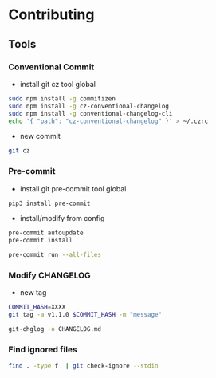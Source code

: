 # Contributing

## Tools

### Conventional Commit

- install git cz tool global

```sh
sudo npm install -g commitizen
sudo npm install -g cz-conventional-changelog
sudo npm install -g conventional-changelog-cli
echo '{ "path": "cz-conventional-changelog" }' > ~/.czrc
```

- new commit

```sh
git cz
```

### Pre-commit

- install git pre-commit tool global

```sh
pip3 install pre-commit
```

- install/modify from config

```sh
pre-commit autoupdate
pre-commit install
```

```sh
pre-commit run --all-files
```

### Modify CHANGELOG

- new tag

```sh
COMMIT_HASH=XXXX
git tag -a v1.1.0 $COMMIT_HASH -m "message"
```

```sh
git-chglog -o CHANGELOG.md
```

### Find ignored files

```sh
find . -type f  | git check-ignore --stdin
```
